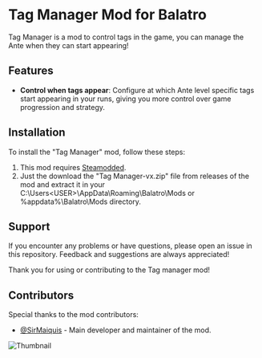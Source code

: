 # Tag Manager Mod for Balatro

Tag Manager is a mod to control tags in the game, you can manage the Ante when they can start appearing!

## Features

- **Control when tags appear**: Configure at which Ante level specific tags start appearing in your runs, giving you more control over game progression and strategy.

## Installation

To install the "Tag Manager" mod, follow these steps:

1. This mod requires [Steamodded](https://github.com/Steamodded/smods).
2. Just the download the "Tag Manager-vx.zip" file from releases of the mod and extract it in your C:\Users\<USER>\AppData\Roaming\Balatro\Mods or %appdata%\Balatro\Mods directory.

## Support

If you encounter any problems or have questions, please open an issue in this repository. Feedback and suggestions are always appreciated!

Thank you for using or contributing to the Tag manager mod!

## Contributors

Special thanks to the mod contributors:

- [@SirMaiquis](https://github.com/SirMaiquis) - Main developer and maintainer of the mod.

![Thumbnail](https://iili.io/FE6yXdx.jpg)